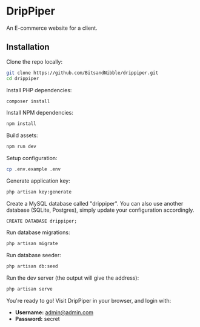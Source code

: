 # DripPiper

An E-commerce website for a client.

## Installation

Clone the repo locally:

```sh
git clone https://github.com/BitsandNibble/drippiper.git
cd drippiper
```

Install PHP dependencies:

```sh
composer install
```

Install NPM dependencies:

```sh
npm install
```

Build assets:

```sh
npm run dev
```

Setup configuration:

```sh
cp .env.example .env
```

Generate application key:

```sh
php artisan key:generate
```

Create a MySQL database called "drippiper". You can also use another database (SQLite, Postgres), simply update your configuration accordingly.

```mysql
CREATE DATABASE drippiper;
```

Run database migrations:

```sh
php artisan migrate
```

Run database seeder:

```sh
php artisan db:seed
```

Run the dev server (the output will give the address):

```sh
php artisan serve
```

You're ready to go! Visit DripPiper in your browser, and login with:

- **Username:** admin@admin.com
- **Password:** secret
